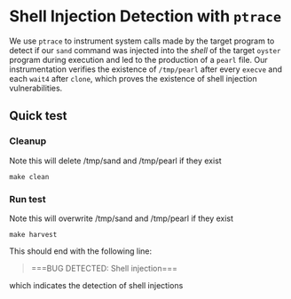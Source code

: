 # Shell Injection Detection with `ptrace`

We use `ptrace` to instrument system calls made by the target program to detect if our `sand` command was injected into the *shell* of the target `oyster` program during execution and led to the production of a `pearl` file.
Our instrumentation verifies the existence of `/tmp/pearl` after every `execve` and each `wait4` after `clone`, which proves the existence of shell injection vulnerabilities.

## Quick test

### Cleanup
Note this will delete /tmp/sand and /tmp/pearl if they exist
```shell
make clean
```

### Run test
Note this will overwrite /tmp/sand and /tmp/pearl if they exist
```shell
make harvest
```

This should end with the following line:

> ===BUG DETECTED: Shell injection===

which indicates the detection of shell injections
